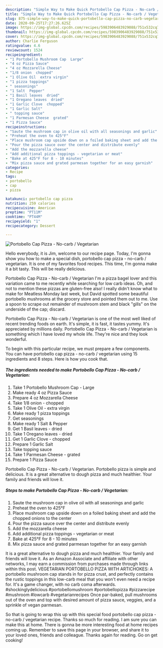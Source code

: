 ```yaml
---
description: "Simple Way to Make Quick Portobello Cap Pizza - No-carb / Vegetarian"
title: "Simple Way to Make Quick Portobello Cap Pizza - No-carb / Vegetarian"
slug: 875-simple-way-to-make-quick-portobello-cap-pizza-no-carb-vegetarian
date: 2020-09-25T17:27:26.625Z
image: https://img-global.cpcdn.com/recipes/5983906483929088/751x532cq70/portobello-cap-pizza-no-carb-vegetarian-recipe-main-photo.jpg
thumbnail: https://img-global.cpcdn.com/recipes/5983906483929088/751x532cq70/portobello-cap-pizza-no-carb-vegetarian-recipe-main-photo.jpg
cover: https://img-global.cpcdn.com/recipes/5983906483929088/751x532cq70/portobello-cap-pizza-no-carb-vegetarian-recipe-main-photo.jpg
author: Charlie Ferguson
ratingvalue: 4.6
reviewcount: 1524
recipeingredient:
- "1 Portobello Mushroom Cap  Large"
- "4 oz Pizza Sauce"
- "4 oz Mozzarella Cheese"
- "1/8 onion  chopped"
- "1 Olive Oil  extra virgin"
- "1 pizza toppings"
- " seasonings"
- "1 Salt  Pepper"
- "1 Basil leaves  dried"
- "1 Oregano leaves  dried"
- "1 Garlic Clove  chopped"
- "1 Garlic Salt"
- " topping sauce"
- "1 Parmesan Cheese  grated"
- "1 Pizza Sauce"
recipeinstructions:
- "Saute the mushroom cap in olive oil with all seasonings and garlic"
- "Preheat the oven to 425°F"
- "Place mushroom cap upside down on a foiled baking sheet and add the chopped onions to the center"
- "Pour the pizza sauce over the center and distribute evenly"
- "Add the mozzarella cheese"
- "Add additional pizza toppings - vegetarian or meat"
- "Bake at 425°F for 8 - 10 minutes"
- "Mix pizza sauce and grated parmesan together for an easy garnish"
categories:
- Recipe
tags:
- portobello
- cap
- pizza

katakunci: portobello cap pizza 
nutrition: 259 calories
recipecuisine: American
preptime: "PT11M"
cooktime: "PT44M"
recipeyield: "1"
recipecategory: Dessert

---
```



![Portobello Cap Pizza - No-carb / Vegetarian](https://img-global.cpcdn.com/recipes/5983906483929088/751x532cq70/portobello-cap-pizza-no-carb-vegetarian-recipe-main-photo.jpg)

Hello everybody, it is Jim, welcome to our recipe page. Today, I'm gonna show you how to make a special dish, portobello cap pizza - no-carb / vegetarian. It is one of my favorites food recipes. This time, I'm gonna make it a bit tasty. This will be really delicious.

Portobello Cap Pizza - No-carb / Vegetarian I&#39;m a pizza bagel lover and this variation came to me recently while searching for low carb ideas. Oh, and not to mention these pizzas are gluten-free also! I really didn&#39;t know what to make for Meatless Monday last week, but David spotted some beautiful portobello mushrooms at the grocery store and pointed them out to me. Use a spoon to scrape out remainder of mushroom stem and black &#34;gills&#34; on the underside of the cap; discard.

Portobello Cap Pizza - No-carb / Vegetarian is one of the most well liked of recent trending foods on earth. It's simple, it is fast, it tastes yummy. It's appreciated by millions daily. Portobello Cap Pizza - No-carb / Vegetarian is something which I have loved my whole life. They're nice and they look wonderful.


To begin with this particular recipe, we must prepare a few components. You can have portobello cap pizza - no-carb / vegetarian using 15 ingredients and 8 steps. Here is how you cook that.

<!--inarticleads1-->

##### The ingredients needed to make Portobello Cap Pizza - No-carb / Vegetarian:

1. Take 1 Portobello Mushroom Cap - Large
1. Make ready 4 oz Pizza Sauce
1. Prepare 4 oz Mozzarella Cheese
1. Take 1/8 onion - chopped
1. Take 1 Olive Oil - extra virgin
1. Make ready 1 pizza toppings
1. Get  seasonings
1. Make ready 1 Salt &amp; Pepper
1. Get 1 Basil leaves - dried
1. Take 1 Oregano leaves - dried
1. Get 1 Garlic Clove - chopped
1. Prepare 1 Garlic Salt
1. Take  topping sauce
1. Take 1 Parmesan Cheese - grated
1. Prepare 1 Pizza Sauce


Portobello Cap Pizza - No-carb / Vegetarian. Portobello pizza is simple and delicious. It is a great alternative to dough pizza and much healthier. Your family and friends will love it. 

<!--inarticleads2-->

##### Steps to make Portobello Cap Pizza - No-carb / Vegetarian:

1. Saute the mushroom cap in olive oil with all seasonings and garlic
1. Preheat the oven to 425°F
1. Place mushroom cap upside down on a foiled baking sheet and add the chopped onions to the center
1. Pour the pizza sauce over the center and distribute evenly
1. Add the mozzarella cheese
1. Add additional pizza toppings - vegetarian or meat
1. Bake at 425°F for 8 - 10 minutes
1. Mix pizza sauce and grated parmesan together for an easy garnish


It is a great alternative to dough pizza and much healthier. Your family and friends will love it. As an Amazon Associate and affiliate with other networks, I may earn a commission from purchases made through links within this post. VEGETARIAN PORTOBELLO PIZZA WITH ARTICHOKES: A portobello mushroom cap stands in for pizza crust, and perfectly contains the rustic toppings in this low-carb meal that you won&#39;t even need a recipe for. It&#39;s a game changer, with no carb coma afterwards. #shockinglydelicious #portobellomushroom #portobellopizza #pizzarecipe #mushroom #lowcarb #vegetarianrecipes Once par-baked, pull mushrooms out of the oven and top with desired amount of pizza sauce, veggies, and a sprinkle of vegan parmesan. 

So that is going to wrap this up with this special food portobello cap pizza - no-carb / vegetarian recipe. Thanks so much for reading. I am sure you can make this at home. There is gonna be more interesting food at home recipes coming up. Remember to save this page in your browser, and share it to your loved ones, friends and colleague. Thanks again for reading. Go on get cooking!
